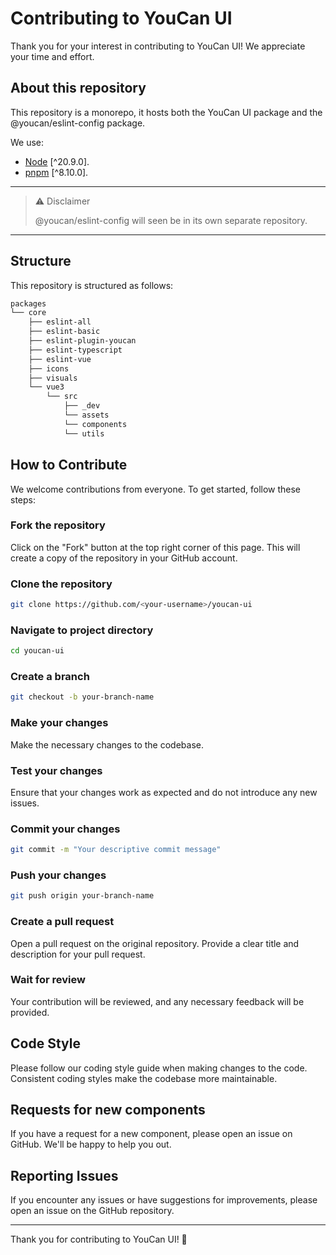 # Contributing to YouCan UI

Thank you for your interest in contributing to YouCan UI! We appreciate your time and effort.

## About this repository

This repository is a monorepo, it hosts both the YouCan UI package and the @youcan/eslint-config package.

We use:
- [Node](https://nodejs.org/en) [^20.9.0].
- [pnpm](https://pnpm.io) [^8.10.0].

---

> ⚠️ Disclaimer
>
> @youcan/eslint-config will seen be in its own separate repository.

---

## Structure

This repository is structured as follows:

```bash
packages
└── core
    ├── eslint-all
    ├── eslint-basic
    ├── eslint-plugin-youcan
    ├── eslint-typescript
    ├── eslint-vue
    ├── icons
    ├── visuals
    └── vue3
        └── src
            ├── _dev
            └── assets
            └── components
            └── utils
```

## How to Contribute

We welcome contributions from everyone. To get started, follow these steps:

### Fork the repository

Click on the "Fork" button at the top right corner of this page. This will create a copy of the repository in your GitHub account.

### Clone the repository

```bash
git clone https://github.com/<your-username>/youcan-ui
```

### Navigate to project directory

```bash
cd youcan-ui
```

### Create a branch

```bash
git checkout -b your-branch-name
```

### Make your changes

Make the necessary changes to the codebase.

### Test your changes

Ensure that your changes work as expected and do not introduce any new issues.

### Commit your changes

```bash
git commit -m "Your descriptive commit message"
```

### Push your changes

```bash
git push origin your-branch-name
```

### Create a pull request

Open a pull request on the original repository. Provide a clear title and description for your pull request.

### Wait for review

Your contribution will be reviewed, and any necessary feedback will be provided.

## Code Style

Please follow our coding style guide when making changes to the code. Consistent coding styles make the codebase more maintainable.

## Requests for new components

If you have a request for a new component, please open an issue on GitHub. We'll be happy to help you out.

## Reporting Issues

If you encounter any issues or have suggestions for improvements, please open an issue on the GitHub repository.

---

Thank you for contributing to YouCan UI! 🙌
